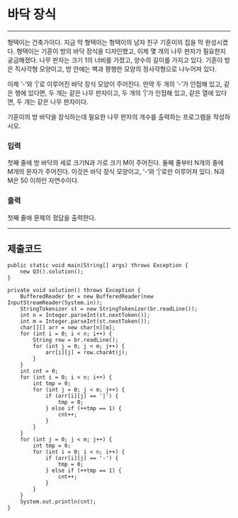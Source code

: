 # 바닥 장식

---

형택이는 건축가이다. 지금 막 형택이는 형택이의 남자 친구 기훈이의 집을 막 완성시켰다. 형택이는 기훈이 방의 바닥 장식을 디자인했고, 이제 몇 개의 나무 판자가 필요한지 궁금해졌다. 나무 판자는 크기 1의 너비를 가졌고, 양수의 길이를 가지고 있다. 기훈이 방은 직사각형 모양이고, 방 안에는 벽과 평행한 모양의 정사각형으로 나누어져 있다.

이제 ‘-’와 ‘|’로 이루어진 바닥 장식 모양이 주어진다. 만약 두 개의 ‘-’가 인접해 있고, 같은 행에 있다면, 두 개는 같은 나무 판자이고, 두 개의 ‘|’가 인접해 있고, 같은 열에 있다면, 두 개는 같은 나무 판자이다.

기훈이의 방 바닥을 장식하는데 필요한 나무 판자의 개수를 출력하는 프로그램을 작성하시오.

### 입력

첫째 줄에 방 바닥의 세로 크기N과 가로 크기 M이 주어진다. 둘째 줄부터 N개의 줄에 M개의 문자가 주어진다. 이것은 바닥 장식 모양이고, '-‘와 ’|‘로만 이루어져 있다. N과 M은 50 이하인 자연수이다.

### 출력

첫째 줄에 문제의 정답을 출력한다.

---

## 제출코드

```
public static void main(String[] args) throws Exception {
    new Q3().solution();
}

private void solution() throws Exception {
    BufferedReader br = new BufferedReader(new InputStreamReader(System.in));
    StringTokenizer st = new StringTokenizer(br.readLine());
    int n = Integer.parseInt(st.nextToken());
    int m = Integer.parseInt(st.nextToken());
    char[][] arr = new char[n][m];
    for (int i = 0; i < n; i++) {
        String row = br.readLine();
        for (int j = 0; j < m; j++) {
            arr[i][j] = row.charAt(j);
        }
    }
    int cnt = 0;
    for (int i = 0; i < n; i++) {
        int tmp = 0;
        for (int j = 0; j < m; j++) {
            if (arr[i][j] == '|') {
                tmp = 0;
            } else if (++tmp == 1) {
                cnt++;
            }
        }
    }
    for (int j = 0; j < m; j++) {
        int tmp = 0;
        for (int i = 0; i < n; i++) {
            if (arr[i][j] == '-') {
                tmp = 0;
            } else if (++tmp == 1) {
                cnt++;
            }
        }
    }
    System.out.println(cnt);
}
```